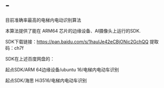 # -
目前准确率最高的电梯内电动识别算法

本算法提供了能在 ARM64 芯片的边缘设备、AI摄像头上运行的SDK.

SDK下载链接：https://pan.baidu.com/s/1haulJe42eCBjONic2GchQQ 
提取码：ch7f

SDK在上述百度网盘的：

起点SDK/ARM 64边缘设备/ubuntu 16/电梯内电动车识别

起点SDK/海思 Hi3516/电梯内电动车识别
